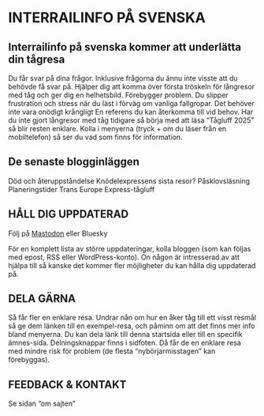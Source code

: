 # INTERRAILINFO PÅ SVENSKA 

## Interrailinfo på svenska kommer att underlätta din tågresa


Du får svar på dina frågor. Inklusive frågorna du ännu inte visste att du behövde få svar på.
Hjälper dig att komma över första tröskeln för långresor med tåg och ger dig en helhetsbild.
Förebygger problem. Du slipper frustration och stress när du läst i förväg om vanliga fallgropar.
Det behöver inte vara onödigt krångligt
En referens du kan återkomma till vid behov.
Har du inte gjort långresor med tåg tidigare så börja med att läsa “Tågluff 2025” så blir resten enklare.
Kolla i menyerna (tryck + om du läser från en mobiltelefon) så ser du vad som finns för information.

## De senaste blogginläggen

Död och återuppståndelse
Knödelexpressens sista resor?
Påsklovsläsning
Planeringstider
Trans Europe Express-tågluff

## HÅLL DIG UPPDATERAD

Följ på [Mastodon](https://mastodonsweden.se/@interrailinfosvenska) eller Bluesky

För en komplett lista av större uppdateringar, kolla bloggen (som kan följas med epost, RSS eller WordPress-konto). On någon är intresserad av att hjälpa till så kanske det kommer fler möjligheter du kan hålla dig uppdaterad på.

## DELA GÄRNA

Så får fler en enklare resa. Undrar nån om hur en åker tåg till ett visst resmål så ge dem länken till en exempel-resa, och påminn om att det finns mer info bland menyerna. Du kan dela länk till denna startsida eller till en specifik ämnes-sida. Delningsknappar finns i sidfoten. Då får de en enklare resa med mindre risk för problem (de flesta “nybörjarmisstagen” kan förebyggas).

## FEEDBACK & KONTAKT

Se sidan “om sajten”